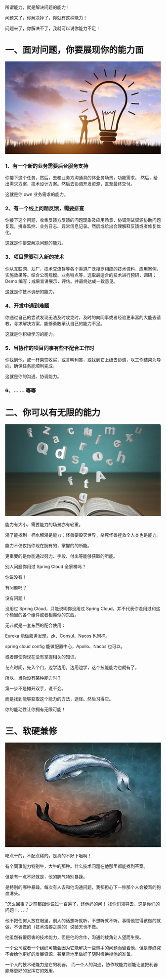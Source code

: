 所谓能力，就是解决问题的能力！

问题来了，你解决掉了，你就有这种能力！

问题来了，你解决不了，我就可以说你能力不足！

# 一、面对问题，你要展现你的能力面

![ability](../pic/ability.png)

### 1、有一个新的业务需要后台服务支持

你接下这个任务，然后，去和业务方沟通具的体业务场景，功能需求。 然后，给出需求方案，技术设计方案。然后去协调开发资源，直至最终交付。

这就是你 own 业务需求的能力。

### 2、有一个线上问题反馈，需要排查

你接下这个问题，收集反馈方反馈的问题现象及应用场景，协调测试资源协助问题复现，排查监控、业务日志、异常信息记录。然后或给出合理解释反馈或者修复优化。

这就是你排查解决问题的能力。

### 3、项目需要引入新的技术

你从互联网，友厂，技术交流群等各个渠道广泛搜罗相应的技术资料，应用案例，实施效果等。结合公司规模、业务特点等，选取最适合的技术进行预研，调研；Demo 编写；成果宣讲展示，评估。并最终达成一致意见。

这就是你技术调研的能力。

### 4、开发中遇到难题

你通过自己的尝试发现无法及时攻克时，及时的向同事或者经验更丰富的大能去请教，寻求解决方案，能够勇敢承认自己的能力不足。

这就是你积极学习的能力。

### 5、当协作的项目同事有些不配合工作时

你找到他，或一杯果饮收买，或言明利害，或找到它上级去协调，以工作结果为导向，确保任务能顺利完成。

这就是你的沟通、协调能力。

### 6、... ... 等等

# 二、你可以有无限的能力

![unlimited](../pic/unlimited.jpeg)

能力有大小，需要能力的场景亦有轻重。

渴了能找到一杯水解渴是能力；怪兽要毁灭世界，杀死怪兽拯救全人类也是能力。

能力不仅仅指你现在拥有的，掌握的的所能。

更重要的是你能通过努力、手段、付出等能够获取的所能。

别人问题你用过 Spring Cloud 全家桶吗？

你说没有！

有问题吗？

没有问题！

没用过 Spring Cloud，只能说明你没用过 Spring Cloud。并不代表你没用过和这个桶里的各个组件或者相类似的东西。

无非就是一套东西的配合使用：

Eureka 能做服务发现，zk、Consul、Nacos 也同样。

spring cloud config 能做配置中心，Apollo、Nacos 也可以。

或者即使你现在没有掌握相关的知识。

花点时间，先入个门，边学边用，边用边学，这个技能能力也就有了。

所以，当你没有某种能力时？

第一步不是摊开双手，说不会。

而是找到能够获取这个能力的方法，途径。然后习得它。

你的能动性让你拥有无限可能！

# 三、软硬兼修

![mix](../pic/mix.jpeg)

吃点干的，不配点稀的，是真的不好下咽啊！

有个同事能力特别牛，大牛的那种。什么技术问题在他那里都能找到答案。

但是有一点不好就是，他的脾气特别暴躁。

是特别的哪种暴躁，每次有人去和他沟通问题，我都担心下一秒那个人会被骂的狗血淋头。

"怎么回事？之前都跟你说过一百遍了，还他妈的问！ 找你们领导去，这是你们的问题！... ..."

他不把任何人放在眼里，别人的话想听就听，不想听就不听。事情他觉得该做的就做，不该做的（技术洁癖之类的）说破天也不做。

他虽然有很厉害的技术能力，但是他的合作，沟通的棱角让人望而生畏。

一个公司或者一个组织可能会因为它能解决一些棘手的问题而留着他，但是却终究不会给他更好的发展资源，甚至背地里做好了随时撤换掉他的准备。

一个人的技术硬能力是它的利器。 而一个人的沟通，协作软能力则能让这把利器能够更好的发挥它的效用。











